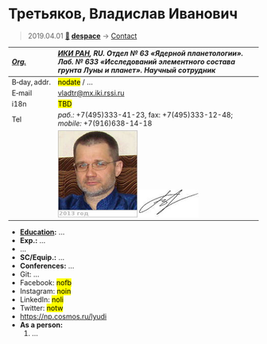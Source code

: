 # Третьяков, Владислав Иванович
> 2019.04.01 **[🚀](../index/index.md) [despace](index.md)** → [Contact](contact.md)

|*[Org.](contact.md)*|*[ИКИ РАН](zz_iki_ras.md), RU. Отдел № 63 «Ядерной планетологии». Лаб. № 633 «Исследований элементного состава грунта Луны и планет». Научный сотрудник*|
|:--|:--|
|B‑day, addr.| <mark>nodate</mark> / … |
|E‑mail| <vladtr@mx.iki.rssi.ru> |
|i18n| <mark>TBD</mark> |
|Tel|*раб.:* +7(495)333-41-23, fax: +7(495)333-12-48; *mobile:* +7(916)638-14-18 |
|| ![](f/contact/t/tretyakov_001_photo.jpg) [![](f/contact/t/tretyakov_001_sign_thumb.jpg)](f/contact/t/tretyakov_001_sign.png) |

   - **[Education](edu.md):** …
   - **Exp.:** …
   - …
   - **SC/Equip.:** …
   - **Conferences:** …
   - Git: …
   - Facebook: <mark>nofb</mark>
   - Instagram: <mark>noin</mark>
   - LinkedIn: <mark>noli</mark>
   - Twitter: <mark>notw</mark>
   - <https://np.cosmos.ru/lyudi>
   - **As a person:**
      1. …
